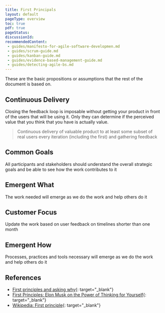 ```yaml
---
title: First Principals
layout: default
pageType: overview
toc: true
pdf: true
pageStatus: 
discussionId:  
recommendedContent:
 - guides/manifesto-for-agile-software-developmen.md
 - guides/scrum-guide.md
 - guides/kanban-guide.md
 - guides/evidence-based-management-guide.md
 - guides/detecting-agile-bs.md
---
```


These are the basic propositions or assumptions that the rest of the document is based on.

## Continuous Delivery

Closing the feedback loop is imposable without getting your product in front of the users that will be using it. Only they can determine if the perceived value that you think that you have is actually value. 

> Continuous delivery of valuable product to at least some subset of real users every iteration (including the first) and gathering feedback


## Common Goals

All participants and stakeholders should understand the overall strategic goals and be able to see how the work contributes to it

## Emergent What

The work needed will emerge as we do the work and help others do it


## Customer Focus

Update the work based on user feedback on timelines shorter than one month

## Emergent How

Processes, practices and tools necessary will emerge as we do the work and help others do it


## References

- [First principles and asking why](https://www.theengineeringmanager.com/growth/first-principles-and-asking-why/){: target="_blank"}
- [First Principles: Elon Musk on the Power of Thinking for Yourself](https://jamesclear.com/first-principles){: target="_blank"}
- [Wikipedia: First principle](https://en.wikipedia.org/wiki/First_principle){: target="_blank"}
